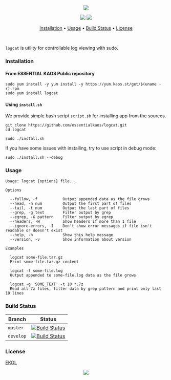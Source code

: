 <p align="center"><a href="#readme"><img src="https://gh.kaos.st/logcat.svg"/></a></p>

<p align="center">
  <a href="https://travis-ci.com/essentialkaos/logcat"><img src="https://travis-ci.com/essentialkaos/logcat.svg"></a>
  <a href="https://essentialkaos.com/ekol"><img src="https://gh.kaos.st/ekol.svg"></a>
</p>

<p align="center"><a href="#installation">Installation</a> • <a href="#usage">Usage</a> • <a href="#build-status">Build Status</a> • <a href="#license">License</a></p>

<br/>

`logcat` is utility for controllable log viewing with sudo.

### Installation

#### From ESSENTIAL KAOS Public repository

```
sudo yum install -y yum install -y https://yum.kaos.st/get/$(uname -r).rpm
sudo yum install logcat
```

#### Using `install.sh`
We provide simple bash script `script.sh` for installing app from the sources.

```
git clone https://github.com/essentialkaos/logcat.git
cd logcat

sudo ./install.sh
```

If you have some issues with installing, try to use script in debug mode:

```
sudo ./install.sh --debug
```

### Usage

```
Usage: logcat {options} file...

Options

  --follow, -f           Output appended data as the file grows
  --head, -h num         Output the first part of files
  --tail, -t num         Output the last part of files
  --grep, -g text        Filter output by grep
  --egrep, -G pattern    Filter output by egrep
  --headers, -H          Show headers if more than 1 file
  --ignore-errors, -I    Don't show error messages if file isn't readable or doesn't exist
  --help, -h             Show this help message
  --version, -v          Show information about version

Examples

  logcat some-file.tar.gz
  Print some-file.tar.gz content

  logcat -f some-file.log
  Output appended to some-file.log data as the file grows

  logcat -g 'SOME_TEXT' -t 10 *.7z
  Read all 7z files, filter data by grep pattern and print only last 10 lines

```

### Build Status

| Branch | Status |
|--------|--------|
| `master` | [![Build Status](https://travis-ci.com/essentialkaos/logcat.svg?branch=master)](https://travis-ci.com/essentialkaos/logcat) |
| `develop` | [![Build Status](https://travis-ci.com/essentialkaos/logcat.svg?branch=develop)](https://travis-ci.com/essentialkaos/logcat) |

### License

[EKOL](https://essentialkaos.com/ekol)

<p align="center"><a href="https://essentialkaos.com"><img src="https://gh.kaos.st/ekgh.svg"/></a></p>
